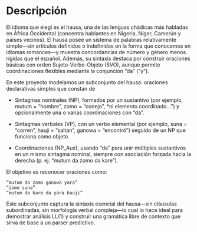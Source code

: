 # Descripción 
El idioma que elegí es el hausa, una de las lenguas chádicas más habladas en África Occidental (concentra hablantes en Nigeria, Níger, Camerún y países vecinos). El hausa posee un sistema de palabras relativamente simple—sin artículos definidos o indefinidos en la forma que conocemos en idiomas romances—y muestra concordancias de número y género menos rígidas que el español. Además, su sintaxis destaca por construir oraciones básicas con orden Sujeto-Verbo-Objeto (SVO), aunque permite coordinaciones flexibles mediante la conjunción “da” (“y”).

En este proyecto modelamos un subconjunto del hausa: oraciones declarativas simples que constan de

- Sintagmas nominales (NP), formados por un sustantivo (por ejemplo, mutum = “hombre”, zomo = “conejo”, *ni elemento coordinado…”) y opcionalmente una o varias coordinaciones con “da”.

- Sintagmas verbales (VP), con un verbo elemental (por ejemplo, suna = “corren”, hauji = “saltan”, ganowa = “encontró”) seguido de un NP que funciona como objeto.

- Coordinaciones (NP_Aux), usando “da” para unir múltiples sustantivos en un mismo sintagma nominal, siempre con asociación forzada hacia la derecha (p. ej. “mutum da zomo da kare”).

El objetivo es reconocer oraciones como:

```
“mutum da zomo ganowa yara”
“zomo suna”
“mutum da kare da yara hauji”
```

Este subconjunto captura la sintaxis esencial del hausa—sin cláusulas subordinadas, sin morfología verbal compleja—lo cual lo hace ideal para demostrar análisis LL(1) y construir una gramática libre de contexto que sirva de base a un parser predictivo.
